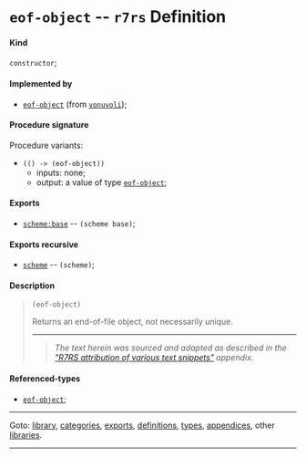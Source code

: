 

<a id='definition__r7rs__eof-object'></a>

# `eof-object` -- `r7rs` Definition


<a id='definition__r7rs__eof-object__kind'></a>

#### Kind

`constructor`;


<a id='definition__r7rs__eof-object__implemented-by'></a>

#### Implemented by

 * [`eof-object`](../../vonuvoli/definitions/eof-object.md#definition__vonuvoli__eof-object) (from [`vonuvoli`](../../vonuvoli/_index.md#library__vonuvoli));


<a id='definition__r7rs__eof-object__procedure-signature'></a>

#### Procedure signature

Procedure variants:
 * `(() -> (eof-object))`
   * inputs: none;
   * output: a value of type [`eof-object`](../../r7rs/types/eof-object.md#type__r7rs__eof-object);


<a id='definition__r7rs__eof-object__exports'></a>

#### Exports

 * [`scheme:base`](../../r7rs/exports/scheme_3a_base.md#export__r7rs__scheme_3a_base) -- `(scheme base)`;


<a id='definition__r7rs__eof-object__exports-recursive'></a>

#### Exports recursive

 * [`scheme`](../../r7rs/exports/scheme.md#export__r7rs__scheme) -- `(scheme)`;


<a id='definition__r7rs__eof-object__description'></a>

#### Description

> ````
> (eof-object)
> ````
> 
> 
> Returns an end-of-file object, not necessarily unique.
> 
> 
> ----
> > *The text herein was sourced and adapted as described in the ["R7RS attribution of various text snippets"](../../r7rs/appendices/attribution.md#appendix__r7rs__attribution) appendix.*


<a id='definition__r7rs__eof-object__referenced-types'></a>

#### Referenced-types

 * [`eof-object`](../../r7rs/types/eof-object.md#type__r7rs__eof-object);

----

Goto: [library](../../r7rs/_index.md#library__r7rs), [categories](../../r7rs/categories/_index.md#toc__r7rs__categories), [exports](../../r7rs/exports/_index.md#toc__r7rs__exports), [definitions](../../r7rs/definitions/_index.md#toc__r7rs__definitions), [types](../../r7rs/types/_index.md#toc__r7rs__types), [appendices](../../r7rs/appendices/_index.md#toc__r7rs__appendices), other [libraries](../../_libraries.md#toc__libraries).

----

